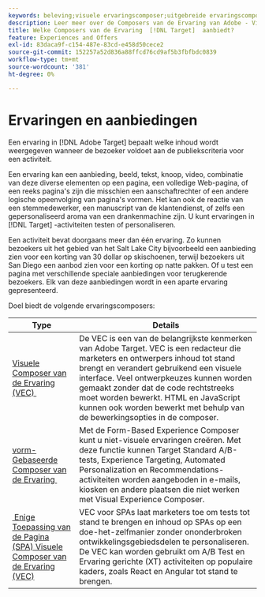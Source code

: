 ```yaml
---
keywords: beleving;visuele ervaringscomposer;uitgebreide ervaringscomposer;formuliergebaseerde ervaringscomposer;formuliercomposer;visuele composer;beleving composer;gemengde inhoud;iframe;iframe-bosting;bust iframe;x-frame-opties;x frameopties;kruisoorsprong;problemen met oorsprong;verificatieworkflow
description: Leer meer over de Composers van de Ervaring van Adobe - Visual Experience Composer (VEC), Op vorm-Gebaseerde Composer van de Ervaring, en de Enige Composer van de Visueel Ervaring van de Pagina.
title: Welke Composers van de Ervaring  [!DNL Target]  aanbiedt?
feature: Experiences and Offers
exl-id: 83daca9f-c154-487e-83cd-e458d50cece2
source-git-commit: 152257a52d836a88ffcd76cd9af5b3fbfbdc0839
workflow-type: tm+mt
source-wordcount: '381'
ht-degree: 0%

---
```


# Ervaringen en aanbiedingen

Een ervaring in [!DNL Adobe Target] bepaalt welke inhoud wordt weergegeven wanneer de bezoeker voldoet aan de publiekscriteria voor een activiteit.

Een ervaring kan een aanbieding, beeld, tekst, knoop, video, combinatie van deze diverse elementen op een pagina, een volledige Web-pagina, of een reeks pagina&#39;s zijn die misschien een aanschaftrechter of een andere logische opeenvolging van pagina&#39;s vormen. Het kan ook de reactie van een stemmedewerker, een manuscript van de klantendienst, of zelfs een gepersonaliseerd aroma van een drankenmachine zijn. U kunt ervaringen in [!DNL Target] -activiteiten testen of personaliseren.

Een activiteit bevat doorgaans meer dan één ervaring. Zo kunnen bezoekers uit het gebied van het Salt Lake City bijvoorbeeld een aanbieding zien voor een korting van 30 dollar op skischoenen, terwijl bezoekers uit San Diego een aanbod zien voor een korting op natte pakken. Of u test een pagina met verschillende speciale aanbiedingen voor terugkerende bezoekers. Elk van deze aanbiedingen wordt in een aparte ervaring gepresenteerd.

Doel biedt de volgende ervaringscomposers:

| Type | Details |
| --- | --- |
| [&#x200B; Visuele Composer van de Ervaring (VEC) &#x200B;](/help/main/c-experiences/c-visual-experience-composer/visual-experience-composer.md#concept_CF63320EB8924B2F9BDA3C72256DCE50) | De VEC is een van de belangrijkste kenmerken van Adobe Target. VEC is een redacteur die marketers en ontwerpers inhoud tot stand brengt en verandert gebruikend een visuele interface. Veel ontwerpkeuzes kunnen worden gemaakt zonder dat de code rechtstreeks moet worden bewerkt. HTML en JavaScript kunnen ook worden bewerkt met behulp van de bewerkingsopties in de composer. |
| [&#x200B; vorm-Gebaseerde Composer van de Ervaring &#x200B;](/help/main/c-experiences/form-experience-composer.md#task_FAC842A6535045B68B4C1AD3E657E56E) | Met de Form-Based Experience Composer kunt u niet-visuele ervaringen creëren. Met deze functie kunnen Target Standard A/B-tests, Experience Targeting, Automated Personalization en Recommendations-activiteiten worden aangeboden in e-mails, kiosken en andere plaatsen die niet werken met Visual Experience Composer. |
| [&#x200B; Enige Toepassing van de Pagina (SPA) Visuele Composer van de Ervaring (VEC) &#x200B;](/help/main/c-experiences/spa-visual-experience-composer.md) | VEC voor SPAs laat marketers toe om tests tot stand te brengen en inhoud op SPAs op een doe-het-zelfmanier zonder ononderbroken ontwikkelingsgebiedsdelen te personaliseren. De VEC kan worden gebruikt om A/B Test en Ervaring gerichte (XT) activiteiten op populaire kaders, zoals React en Angular tot stand te brengen. |
